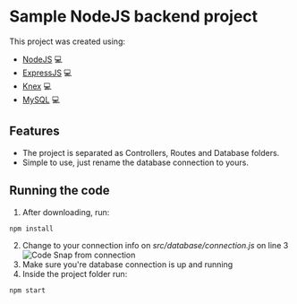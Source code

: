 # Sample NodeJS backend project

This project was created using:

- [NodeJS](https://nodejs.org/en) 💻
- [ExpressJS](https://expressjs.com/) 💻
- [Knex](https://knexjs.org/) 💻
- [MySQL](https://www.mysql.com/) 💻

## Features

- The project is separated as Controllers, Routes and Database folders.
- Simple to use, just rename the database connection to yours.

## Running the code

1. After downloading, run:
```
npm install
```

2. Change to your connection info on _src/database/connection.js_ on line 3
   ![Code Snap from connection](http://url/to/img.png)
3. Make sure you're database connection is up and running
4. Inside the project folder run:
```
npm start
```
